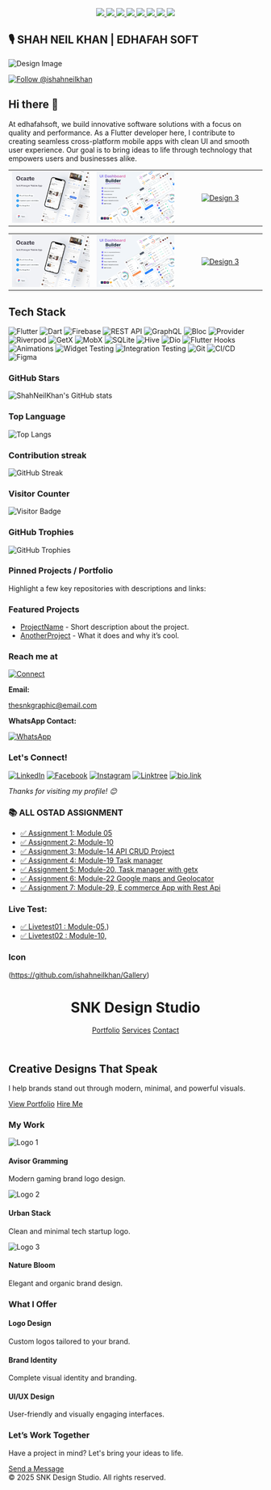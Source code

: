 <p align="center">
  <a href="https://github.com/ishahneilkhan">
    <img src="https://img.shields.io/badge/Home-6f42c1?style=for-the-badge&logo=home&logoColor=white" />

    
  <a href="https://github.com/ishahneilkhan/about">
    <img src="https://img.shields.io/badge/About-white?style=for-the-badge&logo=about-dot-me&logoColor=white&labelColor=white&color=white" />

  <a href="https://github.com/ishahneilkhan/Contact">
    <img src="https://img.shields.io/badge/Contact-white?style=for-the-badge&logo=minutemailer&logoColor=white&labelColor=white&color=white" />

  <a href="https://github.com/ishahneilkhan?tab=projects">
    <img src="https://img.shields.io/badge/Projects-white?style=for-the-badge&logo=github&logoColor=white&rounded=true" />

 <a href="https://github.com/ishahneilkhan/Assignments">
    <img src="https://img.shields.io/badge/Assignments-white?style=for-the-badge&logo=bookstack&logoColor=white&labelColor=white&color=white" />

<a href="https://github.com/ishahneilkhan/blogs">
    <img src="https://img.shields.io/badge/Blogs-white?style=for-the-badge&logo=ghost&logoColor=white&labelColor=white&color=white" />

<a href="https://github.com/ishahneilkhan/Gallery">
    <img src="https://img.shields.io/badge/Gallery-white?style=for-the-badge&logo=googlephotos&logoColor=white&labelColor=white&color=white" />

<a href="https://github.com/ishahneilkhan/Download/tree/main">
    <img src="https://img.shields.io/badge/Download-white?style=for-the-badge&logo=googleplay&logoColor=white&labelColor=white&color=white" />
  </a>
</p>







## 🎙️ SHAH NEIL KHAN | EDHAFAH SOFT

![Design Image](https://raw.githubusercontent.com/edhafahsoft/Design/main/Frame%201.svg)




[![Follow @ishahneilkhan](https://img.shields.io/badge/Follow-@ishahneilkhan-black?style=for-the-badge&logo=github)](https://github.com/ishahneilkhan)



## Hi there 👋

At edhafahsoft, we build innovative software solutions with a focus on quality and performance.
As a Flutter developer here, I contribute to creating seamless cross-platform mobile apps with clean UI and smooth user experience.
Our goal is to bring ideas to life through technology that empowers users and businesses alike.





<table>
  <tr>
    <td align="center" width="33%">
      <a href="https://github.com/ishahneilkhan/Gallery/blob/main/Frame%2034.svg" target="_blank">
        <img src="https://raw.githubusercontent.com/ishahneilkhan/Gallery/main/Frame%2034.svg" alt="Design 1" width="250" />
      </a>
    </td>
    <td align="center" width="33%">
      <a href="https://github.com/ishahneilkhan/Gallery/blob/main/Frame%2035.svg" target="_blank">
        <img src="https://raw.githubusercontent.com/ishahneilkhan/Gallery/main/Frame%2035.svg" alt="Design 2" width="250" />
      </a>
    </td>
    <td align="center" width="33%">
      <a href="https://github.com/ishahneilkhan/Gallery/blob/main/Frame%2036.svg" target="_blank">
        <img src="https://raw.githubusercontent.com/ishahneilkhan/Gallery/main/Frame%2036.svg" alt="Design 3" width="250" />
      </a>
    </td>
  </tr>
</table>


<table>
  <tr>
    <td align="center" width="33%">
      <a href="https://github.com/ishahneilkhan/Gallery/blob/main/Frame%2034.svg" target="_blank">
        <img src="https://raw.githubusercontent.com/ishahneilkhan/Gallery/main/Frame%2034.svg" alt="Design 1" width="250" />
      </a>
    </td>
    <td align="center" width="33%">
      <a href="https://github.com/ishahneilkhan/Gallery/blob/main/Frame%2035.svg" target="_blank">
        <img src="https://raw.githubusercontent.com/ishahneilkhan/Gallery/main/Frame%2035.svg" alt="Design 2" width="250" />
      </a>
    </td>
    <td align="center" width="33%">
      <a href="https://github.com/ishahneilkhan/Gallery/blob/main/Frame%2036.svg" target="_blank">
        <img src="https://raw.githubusercontent.com/ishahneilkhan/Gallery/main/Frame%2036.svg" alt="Design 3" width="250" />
      </a>
    </td>
  </tr>
</table>




















## Tech Stack

![Flutter](https://img.shields.io/badge/Flutter-02569B?logo=flutter&logoColor=white&style=for-the-badge)
![Dart](https://img.shields.io/badge/Dart-0175C2?logo=dart&logoColor=white&style=for-the-badge)
![Firebase](https://img.shields.io/badge/Firebase-FFCA28?logo=firebase&logoColor=black&style=for-the-badge)
![REST API](https://img.shields.io/badge/REST%20API-000000?style=for-the-badge)
![GraphQL](https://img.shields.io/badge/GraphQL-E10098?logo=graphql&logoColor=white&style=for-the-badge)
![Bloc](https://img.shields.io/badge/BLoC-4A3F35?style=for-the-badge&logo=flutter)
![Provider](https://img.shields.io/badge/Provider-42A5F5?style=for-the-badge&logo=flutter)
![Riverpod](https://img.shields.io/badge/Riverpod-5C3EE8?style=for-the-badge)
![GetX](https://img.shields.io/badge/GetX-4CAF50?style=for-the-badge)
![MobX](https://img.shields.io/badge/MobX-FF6600?style=for-the-badge)
![SQLite](https://img.shields.io/badge/SQLite-003B57?logo=sqlite&logoColor=white&style=for-the-badge)
![Hive](https://img.shields.io/badge/Hive-FFC107?style=for-the-badge)
![Dio](https://img.shields.io/badge/Dio-007ACC?style=for-the-badge)
![Flutter Hooks](https://img.shields.io/badge/Flutter_Hooks-0277BD?style=for-the-badge)
![Animations](https://img.shields.io/badge/Animations-FF4081?style=for-the-badge)
![Widget Testing](https://img.shields.io/badge/Widget_Testing-4CAF50?style=for-the-badge)
![Integration Testing](https://img.shields.io/badge/Integration_Testing-2196F3?style=for-the-badge)
![Git](https://img.shields.io/badge/Git-F05032?logo=git&logoColor=white&style=for-the-badge)
![CI/CD](https://img.shields.io/badge/CI/CD-blue?style=for-the-badge)
![Figma](https://img.shields.io/badge/Figma-F24E1E?logo=figma&logoColor=white&style=for-the-badge)



### GitHub Stars

![ShahNeilKhan's GitHub stats](https://github-readme-stats.vercel.app/api?username=iShahNeilKhan&show_icons=true&theme=radical)


### Top Language
![Top Langs](https://github-readme-stats.vercel.app/api/top-langs/?username=iShahNeilKhan&layout=compact&theme=radical)

### Contribution streak
![GitHub Streak](https://github-readme-streak-stats.herokuapp.com/?user=iShahNeilKhan&theme=radical)

### Visitor Counter
![Visitor Badge](https://visitor-badge.laobi.icu/badge?page_id=iShahNeilKhan.iShahNeilKhan)

### GitHub Trophies
![GitHub Trophies](https://github-profile-trophy.vercel.app/?username=iShahNeilKhan&theme=radical)

### Pinned Projects / Portfolio
Highlight a few key repositories with descriptions and links:
### Featured Projects

- [ProjectName](https://github.com/username/projectname) - Short description about the project.
- [AnotherProject](https://github.com/username/anotherproject) - What it does and why it’s cool.


### Reach me at

[![Connect](https://img.shields.io/badge/Connect-black?style=for-the-badge)](mailto:thesnkgraphic@email.com)

**Email:** 

[thesnkgraphic@email.com](mailto:thesnkgraphic@email.com)

**WhatsApp Contact:** 

[![WhatsApp](https://img.shields.io/badge/WhatsApp-25D366?logo=whatsapp&logoColor=white&style=for-the-badge)](https://wa.me/8801705633700)


### Let's Connect!

[![LinkedIn](https://img.shields.io/badge/LinkedIn-0077B5?logo=linkedin&logoColor=white&style=for-the-badge)](https://www.linkedin.com/company/iamsnkbd/)
[![Facebook](https://img.shields.io/badge/Facebook-1877F2?logo=facebook&logoColor=white&style=for-the-badge)](https://facebook.com/iamsnkbd)
[![Instagram](https://img.shields.io/badge/Instagram-E4405F?logo=instagram&logoColor=white&style=for-the-badge)](https://instagram.com/iamsnkbd)
[![Linktree](https://img.shields.io/badge/Linktree-06C755?logo=linktree&logoColor=white&style=for-the-badge)](https://linktr.ee/iamsnkbd) 
[![bio.link](https://img.shields.io/badge/bio.link-06C755?logo=bio&logoColor=white&style=for-the-badge)](https://shahneilkhan.bio.link)


*Thanks for visiting my profile! 😊*



### 📚 ALL OSTAD ASSIGNMENT

* [✅ Assignment 1: Module 05](https://github.com/ishahneilkhan/OstadBatch9/blob/main/modules05_assignment01)
* [✅ Assignment 2: Module-10](https://github.com/ishahneilkhan/OstadBatch9Modules10)
* [✅ Assignment 3: Module-14 API CRUD Project](https://github.com/ishahneilkhan/ostad-batch-9-flutter-crud-app)
* [✅ Assignment 4: Module-19  Task manager](https://github.com/ishahneilkhan/ostad-batch-9-module-19-assignment01)
* [✅ Assignment 5:  Module-20, Task manager with getx](https://github.com/ishahneilkhan/OstadBatch9Module-20-Assignment01)
* [✅ Assignment 6: Module-22 Google maps and Geolocator](https://github.com/ishahneilkhan/stadBatch9Module-22-Asssignment01)
* [✅ Assignment 7: Module-29, E commerce App with Rest Api](https://github.com/ishahneilkhan/OstadBatch9Module29Assignment01)

### Live Test: 

* [✅ Livetest01 : Module-05,](https://github.com/ishahneilkhan/LiveTest1/blob/main/Batch09Modules05))
* [✅ Livetest02 : Module-10,](https://github.com/ishahneilkhan/livetest)

  
### Icon 

(https://github.com/ishahneilkhan/Gallery)


















<!DOCTYPE html>
<html lang="en">
<head>
  <meta charset="UTF-8" />
  <meta name="viewport" content="width=device-width, initial-scale=1.0" />
  <title>Designer Landing Page</title>
  <link href="https://cdn.jsdelivr.net/npm/tailwindcss@2.2.19/dist/tailwind.min.css" rel="stylesheet">
</head>
<body class="bg-gray-100 text-gray-800">

  <!-- Hero Section -->
  <header class="bg-white shadow">
    <div class="max-w-7xl mx-auto px-4 py-6 flex justify-between items-center">
      <h1 class="text-2xl font-bold">SNK Design Studio</h1>
      <nav class="space-x-4">
        <a href="#portfolio" class="text-gray-600 hover:text-black">Portfolio</a>
        <a href="#services" class="text-gray-600 hover:text-black">Services</a>
        <a href="#contact" class="text-gray-600 hover:text-black">Contact</a>
      </nav>
    </div>
  </header>

  <!-- Hero Content -->
  <section class="text-center py-20 bg-gradient-to-r from-indigo-500 to-purple-600 text-white">
    <h2 class="text-4xl font-extrabold mb-4">Creative Designs That Speak</h2>
    <p class="text-lg mb-6">I help brands stand out through modern, minimal, and powerful visuals.</p>
    <div class="space-x-4">
      <a href="#portfolio" class="bg-white text-indigo-600 font-semibold px-6 py-3 rounded-lg hover:bg-gray-100">View Portfolio</a>
      <a href="#contact" class="bg-indigo-700 font-semibold px-6 py-3 rounded-lg hover:bg-indigo-800">Hire Me</a>
    </div>
  </section>

  <!-- Portfolio Section -->
  <section id="portfolio" class="py-16 px-6 max-w-6xl mx-auto">
    <h3 class="text-3xl font-bold text-center mb-10">My Work</h3>
    <div class="grid md:grid-cols-3 gap-6">
      <div class="bg-white shadow rounded-lg overflow-hidden">
        <img src="https://via.placeholder.com/400x300" alt="Logo 1" class="w-full">
        <div class="p-4">
          <h4 class="font-semibold text-lg">Avisor Gramming</h4>
          <p class="text-gray-600">Modern gaming brand logo design.</p>
        </div>
      </div>
      <div class="bg-white shadow rounded-lg overflow-hidden">
        <img src="https://via.placeholder.com/400x300" alt="Logo 2" class="w-full">
        <div class="p-4">
          <h4 class="font-semibold text-lg">Urban Stack</h4>
          <p class="text-gray-600">Clean and minimal tech startup logo.</p>
        </div>
      </div>
      <div class="bg-white shadow rounded-lg overflow-hidden">
        <img src="https://via.placeholder.com/400x300" alt="Logo 3" class="w-full">
        <div class="p-4">
          <h4 class="font-semibold text-lg">Nature Bloom</h4>
          <p class="text-gray-600">Elegant and organic brand design.</p>
        </div>
      </div>
    </div>
  </section>

  <!-- Services Section -->
  <section id="services" class="py-16 bg-gray-200 text-center">
    <h3 class="text-3xl font-bold mb-8">What I Offer</h3>
    <div class="grid md:grid-cols-3 gap-8 max-w-5xl mx-auto px-4">
      <div class="bg-white p-6 rounded-lg shadow">
        <h4 class="text-xl font-semibold mb-2">Logo Design</h4>
        <p class="text-gray-600">Custom logos tailored to your brand.</p>
      </div>
      <div class="bg-white p-6 rounded-lg shadow">
        <h4 class="text-xl font-semibold mb-2">Brand Identity</h4>
        <p class="text-gray-600">Complete visual identity and branding.</p>
      </div>
      <div class="bg-white p-6 rounded-lg shadow">
        <h4 class="text-xl font-semibold mb-2">UI/UX Design</h4>
        <p class="text-gray-600">User-friendly and visually engaging interfaces.</p>
      </div>
    </div>
  </section>

  <!-- Contact Section -->
  <section id="contact" class="py-16 text-center">
    <h3 class="text-3xl font-bold mb-6">Let’s Work Together</h3>
    <p class="text-gray-600 mb-8">Have a project in mind? Let's bring your ideas to life.</p>
    <a href="mailto:thesnkgraphic@email.com" class="bg-indigo-600 text-white px-6 py-3 rounded-lg hover:bg-indigo-700">Send a Message</a>
  </section>

  <!-- Footer -->
  <footer class="bg-white py-6 text-center text-gray-500 text-sm">
    © 2025 SNK Design Studio. All rights reserved.
  </footer>

</body>
</html>
